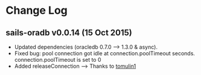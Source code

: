 # Change Log

## sails-oradb v0.0.14 (15 Oct 2015)

- Updated dependencies (oracledb 0.7.0 --> 1.3.0 & async).
- Fixed bug: pool connection got idle at connection.poolTimeout seconds. connection.poolTimeout is set to 0
- Added releaseConnection --> Thanks to [tomulin1](https://github.com/tomulin1)